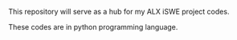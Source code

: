 This repository will serve as a hub for my ALX iSWE project codes.

These codes are in python programming language.